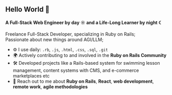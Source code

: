 ## Hello World 👋

#### A Full-Stack Web Engineer by day ☼ and a Life-Long Learner by night ☾

Freelance Full-Stack Developer, specializing in Ruby on Rails;<br>
Passionate about new things around AGI/LLM;<br>

- ⚙️ I use daily: `.rb`, `.js`, `.html`, `.css`, `.sql`, `.git`
- 🌍 Actively contributing to and involved in the **Ruby on Rails Community**
- 🛠️ Developed projects like a Rails-based system for swimming lesson management, content systems with CMS, and e-commerce marketplaces etc
- 💬 Reach out to me about **Ruby on Rails**, **React**, **web development**, **remote work**, **agile methodologies**
